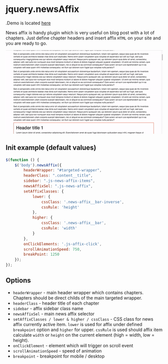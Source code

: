 # jquery.newsAffix

.Demo is located [here](http://tmatijev.github.io/jquery.newsAffix/)

News affix is handy plugin which is very useful on blog post with a lot of chapters. Just define chapter headers and insert affix `HTML` on your site and you are ready to go.

![alt tag](https://raw.githubusercontent.com/tmatijev/jquery.newsAffix/master/video.gif)

## Init example (default values) ##
```javascript
$(function () {
    $('body').newsAffix({
        headerWrapper: "#targeted-wrapper",
        headerClass: ".content__title",
        sidebar: ".js-news-affix-items",
        newsAffixSel: ".js-news-affix",
        setAffixClasses: {
            lower: {
                cssClass: '.news-affix__bar-inverse',
                cssRule: 'height'
            },
            higher: {
                cssClass: '.news-affix__bar',
                cssRule: 'width'
            }
        },
        onClickElements: '.js-affix-click',
        scrollAnimationSpeed: 750,
        breakPoint: 1250
    });
});
```

## Options ##
* `headerWrapper` - main header wrapper which contains chapters. Chapters should be direct childs of the main targeted wrapper.
* `headerClass` - header title of each chapter
* `sidebar` - affix sidebar class name
* `newsAffixSel` - main news affix selector
* `setAffixClasses / lower & higher / cssClass` - CSS class for news affix currently active item. `lower` is used for affix under defined `breakpoint` option and `higher` for upper. `cssRule` is used should affix item calculate `width` or `height` on the current element (high = width, low = height).
* `onClickElement` - element which will trigger on scroll event
* `scrollAnimationSpeed` - speed of animation
* `breakpoint` - breakpoint for mobile / desktop